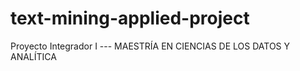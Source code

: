 # text-mining-applied-project
Proyecto Integrador I --- MAESTRÍA EN CIENCIAS DE LOS DATOS Y ANALÍTICA
